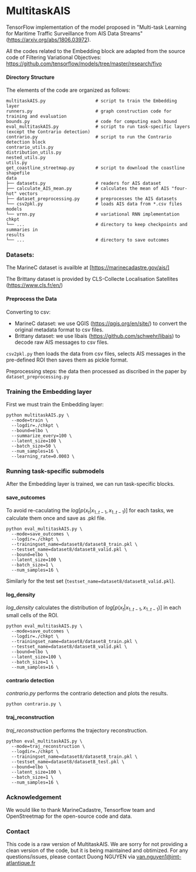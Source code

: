 # MultitaskAIS

TensorFlow implementation of the model proposed in "Multi-task Learning for Maritime Traffic Surveillance from AIS Data Streams" (https://arxiv.org/abs/1806.03972).

All the codes related to the Embedding block are adapted from the source code of Filtering Variational Objectives:
https://github.com/tensorflow/models/tree/master/research/fivo

#### Directory Structure
The elements of the code are organized as follows:

```
multitaskAIS.py                   # script to train the Embedding layer
runners.py                        # graph construction code for training and evaluation
bounds.py                         # code for computing each bound
eval_multitaskAIS.py              # script to run task-specific layers (except the Contrario detection)
contrario.py                      # script to run the Contrario detection block
contrario_utils.py
distribution_utils.py
nested_utils.py
utils.py
get_coastline_streetmap.py        # script to download the coastline shapefile
data
├── datasets.py                   # readers for AIS dataset
├── calculate_AIS_mean.py         # calculates the mean of AIS "four-hot" vectors
├── dataset_preprocessing.py      # preprocesses the AIS datasets
└── csv2pkl.py                    # loads AIS data from *.csv files 
models
└── vrnn.py                       # variational RNN implementation
chkpt
└── ...                           # directory to keep checkpoints and summaries in
results
└── ...                           # directory to save outcomes
```

### Datasets:

The MarineC dataset is availble at [https://marinecadastre.gov/ais/]

The Brittany dataset is provided by CLS-Collecte Localisation Satellites (https://www.cls.fr/en/)


#### Preprocess the Data

Converting to csv:
* MarineC dataset: we use QGIS (https://qgis.org/en/site/) to convert the original metadata format to csv files.
* Brittany dataset: we use libais (https://github.com/schwehr/libais) to decode raw AIS messages to csv files.

`csv2pkl.py` then loads the data from csv files, selects AIS messages in the pre-defined ROI then saves them as pickle format.

Preprocessing steps: the data then processed as discribed in the paper by `dataset_preprocessing.py`

### Training the Embedding layer

First we must train the Embedding layer:
```
python multitaskAIS.py \
  --mode=train \
  --logdir=./chkpt \
  --bound=elbo \
  --summarize_every=100 \
  --latent_size=100 \
  --batch_size=50 \
  --num_samples=16 \
  --learning_rate=0.0003 \
```

### Running task-specific submodels

After the Embedding layer is trained, we can run task-specific blocks.

#### save_outcomes
To avoid re-caculating the $log[p(x_t|x_{1..t-1},x_{1..t-1})]$ for each tasks, we calculate them once and save as .pkl file. 
```
python eval_multitaskAIS.py \
  --mode=save_outcomes \
  --logdir=./chkpt \
  --trainingset_name=dataset8/dataset8_train.pkl \
  --testset_name=dataset8/dataset8_valid.pkl \
  --bound=elbo \
  --latent_size=100 \
  --batch_size=1 \
  --num_samples=16 \
``` 
Similarly for the test set (```testset_name=dataset8/dataset8_valid.pkl```).

#### log_density
*log_density* calculates the distribution of $log[p(x_t|x_{1..t-1},x_{1..t-1})]$ in each small cells of the ROI.
```
python eval_multitaskAIS.py \
  --mode=save_outcomes \
  --logdir=./chkpt \
  --trainingset_name=dataset8/dataset8_train.pkl \
  --testset_name=dataset8/dataset8_valid.pkl \
  --bound=elbo \
  --latent_size=100 \
  --batch_size=1 \
  --num_samples=16 \
``` 

#### contrario detection
*contrario.py* performs the contrario detection and plots the results.
```
python contrario.py \
``` 
#### traj_reconstruction
*traj_reconstruction* performs the trajectory reconstruction.
```
python eval_multitaskAIS.py \
  --mode=traj_reconstruction \
  --logdir=./chkpt \
  --trainingset_name=dataset8/dataset8_train.pkl \
  --testset_name=dataset8/dataset8_test.pkl \
  --bound=elbo \
  --latent_size=100 \
  --batch_size=1 \
  --num_samples=16 \
``` 


### Acknowledgement

We would like to thank MarineCadastre, Tensorflow team and OpenStreetmap for the open-source code and data.


### Contact

This code is a raw version of MultitaskAIS. We are sorry for not providing a clean version of the code, but it is being maintained and obtimized.
For any questions/issues, please contact Duong NGUYEN via van.nguyen1@imt-atlantique.fr
